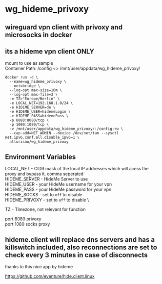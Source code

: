 # wg_hideme_privoxy

## wireguard vpn client with privoxy and microsocks in docker
## its a hideme vpn client ONLY

mount to use as sample \
Container Path: /config <> /mnt/user/appdata/wg_hideme_privoxy/

```
docker run -d \
  --name=wg_hideme_privoxy \
  --net=bridge \
  --log-opt max-size=10m \
  --log-opt max-file=3 \
  -e TZ="Europe/Berlin" \
  -e LOCAL_NET=192.168.1.0/24 \
  -e HIDEME_SERVER=de \
  -e HIDEME_USER=hidemeLogin \
  -e HIDEME_PASS=hidemePass \
  -p 8080:8080/tcp \
  -p 1080:1080/tcp \
  -v /mnt/user/appdata/wg_hideme_privoxy/:/config:rw \
  --cap-add=NET_ADMIN --device /dev/net/tun --sysctl net.ipv6.conf.all.disable_ipv6=1 \
  alturismo/wg_hideme_privoxy
```

## Environment Variables

LOCAL_NET - CIDR mask of the local IP addresses which will acess the proxy and bypass it, comma seperated \
HIDEME_SERVER - HideMe Server to use \
HIDEME_USER - your HideMe username for your vpn \
HIDEME_PASS - your HideMe password for your vpn \
HIDEME_SOCKS - set to ```off``` to disable \
HIDEME_PRIVOXY - set to ```off``` to disable \

TZ - Timezone, not relevant for function

port 8080 privoxy \
port 1080 socks proxy

## hideme.client will replace dns servers and has a killswitch included, also reconnections are set to check every 3 minutes in case of disconnects

thanks to this nice app by hideme

https://github.com/eventure/hide.client.linux
